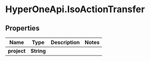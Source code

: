 # HyperOneApi.IsoActionTransfer

## Properties

Name | Type | Description | Notes
------------ | ------------- | ------------- | -------------
**project** | **String** |  | 


